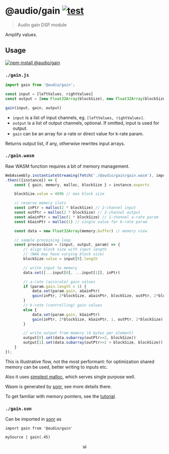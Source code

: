 # @audio/gain [![test](https://github.com/audiojs/gain/actions/workflows/test.yml/badge.svg)](https://github.com/audiojs/gain/actions/workflows/test.yml)

> Audio gain DSP module

Amplify values.

## Usage

[![npm install @audio/gain](https://nodei.co/npm/@audio/gain.png?mini=true)](https://npmjs.org/package/@audio/gain/)

### `./gain.js`

```js
import gain from '@audio/gain';

const input = [leftValues, rightValues]
const output = [new Float32Array(blockSize), new Float32Array(blockSize)]

gain(input, gain, output)
```

* `input` is a list of input channels, eg. `[leftValues, rightValues]`.
* `output` is a list of output channels, optional. If omitted, input is used for output.
* `gain` can be an array for a-rate or direct value for k-rate param.

Returns output list, if any, otherwise rewrites input arrays.


### `./gain.wasm`

Raw WASM function requires a bit of memory management.

```js
WebAssembly.instantiateStreaming(fetch('./@audio/gain/gain.wasm'), importObject)
.then(({instance}) => {
	const { gain, memory, malloc, blockSize } = instance.exports

	blockSize.value = 4096 // max block size

	// reserve memory slots
	const inPtr = malloc(2 * blockSize) // 2-channel input
	const outPtr = malloc(2 * blockSize) // 2-channel output
	const aGainPtr = malloc(1 * blockSize) // 1-channel a-rate param
	const kGainPtr = malloc(1) // single value for k-rate param

	const data = new Float32Array(memory.buffer) // memory view

	// sample processing loop
	const processGain = (input, output, param) => {
		// align block size with input length
		// (WAA may have varying block size)
		blockSize.value = input[0].length

		// write input to memory
		data.set([...input[0], ...input[1]], inPtr)

		// a-rate (accurate) gain values
		if (param.gain.length > 1) {
			data.set(param.gain, aGainPtr)
			gain(inPtr, 2*blockSize, aGainPtr, blockSize, outPtr, 2*blockSize)
		}
		// k-rate (controlling) gain values
		else {
			data.set(param.gain, kGainPtr)
			gain(inPtr, 2*blockSize, kGainPtr, 1, outPtr, 2*blockSize)
		}

		// write output from memory (4 bytes per element)
		output[0].set(data.subarray(outPtr>>2, blockSize))
		output[1].set(data.subarray(outPtr>>2 + blockSize, blockSize))
	}
});
```

This is illustrative flow, not the most performant: for optimization shared memory can be used, better writing to inputs etc.

Also it uses [simplest malloc](https://github.com/rain-1/awesome-allocators/blob/master/bump.md), which serves single purpose well.

Wasm is generated by [sonr](https://github.com/audio-lab/sonr), see more details there.

To get familiar with memory pointers, see the [tutorial](https://wasmbyexample.dev/examples/reading-and-writing-audio/reading-and-writing-audio.assemblyscript.en-us.html).


### `./gain.son`

Can be imported in [sonr](https://github.com/audio-lab/sonr) as

```
import gain from '@audio/gain'

mySource | gain(.45)
```

<!--
### `./stream.js`

```js
var Generator = require('audio-generator/stream');
var Gain = require('@audio/gain/stream');
var Speaker = require('audio-speaker/stream');

var generator = Generator({ duration: 2 });
var gain = Gain(0.5);
var speaker = Speaker();

generator.pipe(gain).pipe(speaker);
```

#### Pull-stream

```js
var generator = require('audio-generator/pull');
var gain = require('@audio/gain/pull');
var speaker = require('audio-speaker/pull');
var pull = require('pull-stream/pull');

pull(
	generator(Math.random, { duration: 2 }),
	gain({ volume: .4 }),
	speaker()
);
```
-->

<!--

Command:

```sh
$ cat sample.wav | gain --volume 0.5 | speaker
```
-->

<!--
## Related

> [audio-generator](https://github.com/audiojs/audio-generator) — generate stream with a function.<br/>
> [audio-speaker](https://github.com/audiojs/audio-speaker) — output stream to node/browser speaker.<br/>
> [GainNode](https://developer.mozilla.org/en-US/docs/Web/API/GainNode) — gain node in web-audio-api.</br>
> [pcm-volume](https://npmjs.org/package/pcm-volume) — similar package, volume is taken as tangential.</br>
-->

<p align=center>🕉</p>
